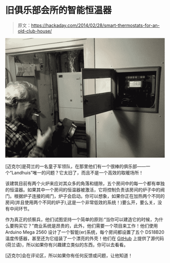 # 旧俱乐部会所的智能恒温器

> 原文：<https://hackaday.com/2014/02/28/smart-thermostats-for-an-old-club-house/>

![20140220_210220](img/cf9f170f79f7153cc673817b2aa442cc.png)

[迈克尔]是荷兰的一名童子军领队，在那里他们有一个很棒的俱乐部——一个“Landhuis”唯一的问题？它太旧了，而且不是一个高效的取暖场所！

该建筑目前有两个火炉来应对其众多的角落和缝隙，五个房间中的每一个都有单独的恒温器。如果其中一个房间的恒温器被激活，它将控制负责该房间的炉子中的阀门。根据炉子连接的阀门，炉子会启动。你可以想象，如果你正在加热两个不同的房间(并且使用两个不同的炉子),这是一个非常低效的系统！)要么开，要么关，没有中间环节。

作为真正的侦察兵，他们试图坚持一个简单的原则:“当你可以建造它的时候，为什么要购买它？”商业系统是昂贵的，此外，他们需要一个项目来工作！他们使用 Arduino Mega 2560 设计了一个智能(er)系统，每个房间都设置了五个 DS18B20 温度传感器，甚至还为它组装了一个漂亮的外壳！他们在 [GitHub](https://github.com/MichaelM223/StookCPU) 上提供了源代码(荷兰语)，所以如果你有兴趣建立类似的东西，你可以去看看。

[迈克尔]会在评论区，所以如果你有任何反馈或问题，让他知道！